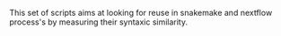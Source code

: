 This set of scripts aims at looking for reuse in snakemake and nextflow process's by measuring their syntaxic similarity.
